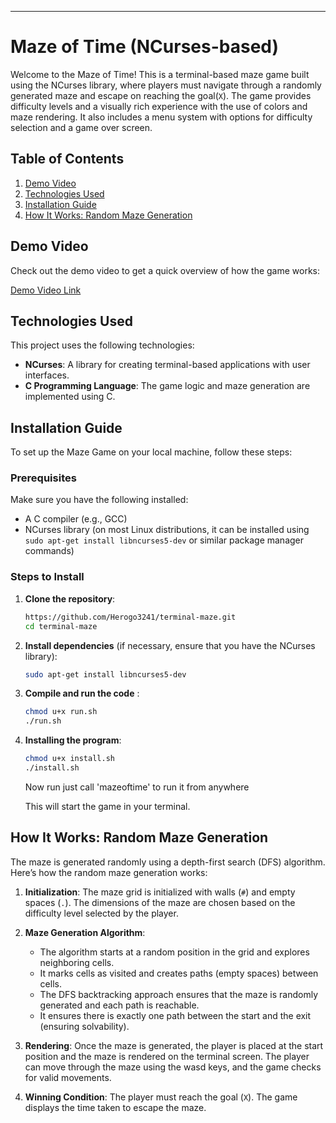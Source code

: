 ---

# Maze of Time (NCurses-based)

Welcome to the Maze of Time! This is a terminal-based maze game built using the NCurses library, where players must navigate through a randomly generated maze and escape on reaching the goal(`X`). The game provides difficulty levels and a visually rich experience with the use of colors and maze rendering. It also includes a menu system with options for difficulty selection and a game over screen.

## Table of Contents

1. [Demo Video](#demo-video)
2. [Technologies Used](#technologies-used)
3. [Installation Guide](#installation-guide)
4. [How It Works: Random Maze Generation](#how-it-works-random-maze-generation)


## Demo Video

Check out the demo video to get a quick overview of how the game works:

[Demo Video Link](https://youtu.be/8jnGIHbzm8g)

## Technologies Used

This project uses the following technologies:

- **NCurses**: A library for creating terminal-based applications with user interfaces.
- **C Programming Language**: The game logic and maze generation are implemented using C.


## Installation Guide

To set up the Maze Game on your local machine, follow these steps:

### Prerequisites

Make sure you have the following installed:

- A C compiler (e.g., GCC)
- NCurses library (on most Linux distributions, it can be installed using `sudo apt-get install libncurses5-dev` or similar package manager commands)

### Steps to Install

1. **Clone the repository**:

   ```bash
   https://github.com/Herogo3241/terminal-maze.git
   cd terminal-maze
   ```

2. **Install dependencies** (if necessary, ensure that you have the NCurses library):

   ```bash
   sudo apt-get install libncurses5-dev
   ```

3. **Compile and run the code** :

   ```bash
   chmod u+x run.sh
   ./run.sh
   ```

4. **Installing the program**:
   ```bash
   chmod u+x install.sh
   ./install.sh
   ```
   Now run just call 'mazeoftime' to run it from anywhere



   This will start the game in your terminal.

## How It Works: Random Maze Generation

The maze is generated randomly using a depth-first search (DFS) algorithm. Here’s how the random maze generation works:

1. **Initialization**: The maze grid is initialized with walls (`#`) and empty spaces (`.`). The dimensions of the maze are chosen based on the difficulty level selected by the player.
   
2. **Maze Generation Algorithm**:
   - The algorithm starts at a random position in the grid and explores neighboring cells.
   - It marks cells as visited and creates paths (empty spaces) between cells.
   - The DFS backtracking approach ensures that the maze is randomly generated and each path is reachable.
   - It ensures there is exactly one path between the start and the exit (ensuring solvability).

3. **Rendering**: Once the maze is generated, the player is placed at the start position and the maze is rendered on the terminal screen. The player can move through the maze using the wasd keys, and the game checks for valid movements.

4. **Winning Condition**: The player must reach the goal (`X`). The game displays the time taken to escape the maze.


